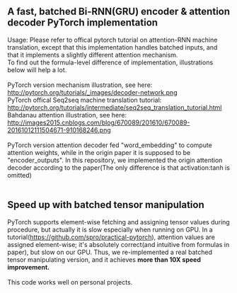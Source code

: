 ## A fast, batched Bi-RNN(GRU) encoder & attention decoder PyTorch implementation
Usage: Please refer to offical pytorch tutorial on attention-RNN machine translation, except that this implementation
handles batched inputs, and that it implements a slightly different attention mechanism.<br>
To find out the formula-level difference of implementation, illustrations below will help a lot.<br>
<br>
PyTorch version mechanism illustration, see here: <br>
http://pytorch.org/tutorials/_images/decoder-network.png<br>
PyTorch offical Seq2seq machine translation tutorial:<br>
http://pytorch.org/tutorials/intermediate/seq2seq_translation_tutorial.html<br>
Bahdanau attention illustration, see here:<br>
http://images2015.cnblogs.com/blog/670089/201610/670089-20161012111504671-910168246.png<br>
<br>
PyTorch version attention decoder fed "word_embedding" to compute attention weights,
while in the origin paper it is supposed to be "encoder_outputs". In this repository, 
we implemented the origin attention decoder according to the paper(The only difference is that activation:tanh is omitted)<br>
<br>
## Speed up with batched tensor manipulation
PyTorch supports element-wise fetching and assigning tensor values during procedure, but actually it is slow especially when running on GPU. In a tutorial(https://github.com/spro/practical-pytorch),
attention values are assigned element-wise; it's absolutely correct(and intuitive from formulas in paper), but slow on our GPU.
Thus, we re-implemented a real batched tensor manipulating version, and it achieves <b>more than 10X speed improvement.</b><br>
<br>
This code works well on personal projects.

